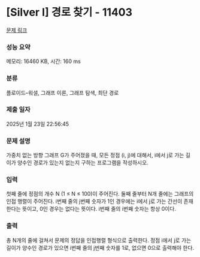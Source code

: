 # [Silver I] 경로 찾기 - 11403 

[문제 링크](https://www.acmicpc.net/problem/11403) 

### 성능 요약

메모리: 16460 KB, 시간: 160 ms

### 분류

플로이드–워셜, 그래프 이론, 그래프 탐색, 최단 경로

### 제출 일자

2025년 1월 23일 22:56:45

### 문제 설명

<p>가중치 없는 방향 그래프 G가 주어졌을 때, 모든 정점 (i, j)에 대해서, i에서 j로 가는 길이가 양수인 경로가 있는지 없는지 구하는 프로그램을 작성하시오.</p>

### 입력 

 <p>첫째 줄에 정점의 개수 N (1 ≤ N ≤ 100)이 주어진다. 둘째 줄부터 N개 줄에는 그래프의 인접 행렬이 주어진다. i번째 줄의 j번째 숫자가 1인 경우에는 i에서 j로 가는 간선이 존재한다는 뜻이고, 0인 경우는 없다는 뜻이다. i번째 줄의 i번째 숫자는 항상 0이다.</p>

### 출력 

 <p>총 N개의 줄에 걸쳐서 문제의 정답을 인접행렬 형식으로 출력한다. 정점 i에서 j로 가는 길이가 양수인 경로가 있으면 i번째 줄의 j번째 숫자를 1로, 없으면 0으로 출력해야 한다.</p>

